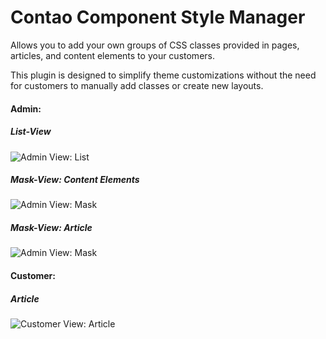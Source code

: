 # Contao Component Style Manager

Allows you to add your own groups of CSS classes provided in pages, articles, and content elements to your customers.

This plugin is designed to simplify theme customizations without the need for customers to manually add classes or create new layouts.

#### Admin:
##### List-View
![Admin View: List](https://www.oveleon.de/share/github-assets/contao-component-style-manager/style-manager-list-0.png)
##### Mask-View: Content Elements
![Admin View: Mask](https://www.oveleon.de/share/github-assets/contao-component-style-manager/style-manager-mask-0.png)
##### Mask-View: Article
![Admin View: Mask](https://www.oveleon.de/share/github-assets/contao-component-style-manager/style-manager-mask-1.png)

#### Customer:
##### Article
![Customer View: Article](https://www.oveleon.de/share/github-assets/contao-component-style-manager/style-manager-customer-1.png)